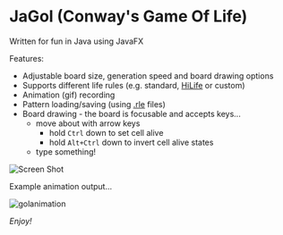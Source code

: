 # JaGol (Conway's Game Of Life)

Written for fun in Java using JavaFX

Features:
+ Adjustable board size, generation speed and board drawing options
+ Supports different life rules (e.g. standard, [HiLife](http://www.conwaylife.com/wiki/HighLife) or custom)
+ Animation (gif) recording
+ Pattern loading/saving (using [.rle](http://www.conwaylife.com/wiki/Rle) files)
+ Board drawing - the board is focusable and accepts keys...
  + move about with arrow keys
    + hold `Ctrl` down to set cell alive
    + hold `Alt+Ctrl` down to invert cell alive states
  + type something!

![Screen Shot](https://user-images.githubusercontent.com/13290974/31513269-c3568be6-af85-11e7-8e20-450ab6cead37.png)

Example animation output...

![golanimation](https://user-images.githubusercontent.com/13290974/31552671-11ea1296-b030-11e7-8e7f-f537ec1f9bad.gif)

_Enjoy!_
